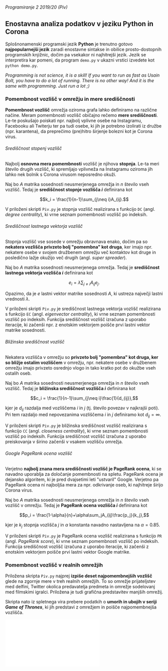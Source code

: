 ###### Programiranje 2 2019/20 (Piv)

## Enostavna analiza podatkov v jeziku Python in Corona

Splošnonamenski programski jezik **Python** je trenutno gotovo **najpopularnejši jezik** zaradi enostavne sintakse in obilice prosto-dostopnih programskih knjižnic, dočim pa vsekakor ni najhitrejši jezik. Jezik se interpretira kar pomeni, da program `demo.py` v ukazni vrstici izvedete kot `python demo.py`. 

_Programming is not science, it is a skill! If you want to run as fast as Usain Bolt, you have to do a lot of running. There is no other way! And it is the same with programming. Just run a lot ;)_

### Pomembnost vozlišč v omrežju in mere središčnosti

**Pomembnost vozlišč** omrežja oziroma grafa lahko definiramo na različne načine. Meram pomembnosti vozlišč običajno rečemo **mere središčnosti**. Le-te poskušajo poiskati npr. najbolj vplivne osebe na Instagramu, Facebooku ali Twiterju ter pa tudi osebe, ki jih je potrebno izolirati iz družbe (npr. karantena), da preprečimo (pre)hitro širjenje bolezni kot je Corona virus.

###### Središčnost stopenj vozlišč

Najbolj **osnovna mera pomembnosti** vozlišč je njihova **stopnja**. Le-ta meri število drugih vozlišč, ki spremljajo vplivneža na Instagramu oziroma jih lahko nek bolnik s Corona virusom neposredno okuži.

Naj bo $A$ matrika sosednosti neusmerjenega omrežja in $n$ število vseh vozlišč. Tedaj je **središčnost stopnje vozlišča $i$** definirana kot

$$k_i = \frac{1}{n-1}\sum_{j\neq i}A_{ij}.$$

V priloženi skripti `Piv.py` je stopnja vozlišč realizirana s funkcijo `DC` (angl. _degree centrality_), ki vrne seznam pomembnosti vozlišč po indeksih.

###### Središčnost lastnega vektorja vozlišč

Stopnja vozlišč vse sosede v omrežju obravnava enako, dočim pa so **nekatera vozlišča privzeto bolj "pomembna" kot druga**, ker imajo npr. nekatere osebe v svojem družbenem omrežju več kontaktov kot druge in posledično lažje okužijo več drugih (angl. _super spreader_).

Naj bo $A$ matrika sosednosti neusmerjenega omrežja. Tedaj je **središčnost lastnega vektorja vozlišča $i$** definirana kot

$$e_i = \lambda\sum_{j\neq i}A_{ij} e_j.$$

Opazimo, da je $e$ lastni vektor matrike sosednosti $A$, ki ustreza največji lastni vrednosti $\lambda$.

V priloženi skripti `Piv.py` je središčnost lastnega vektorja vozlišč realizirana s funkcijo `EC` (angl. _eigenvector centrality_), ki vrne seznam pomembnosti vozlišč po indeksih. Funkcija središčnost vozlišč izračuna z uporabo iteracije, ki začenši npr. z enotskim vektorjem poišče prvi lastni vektor matrike sosednosti.

###### Bližinska središčnost vozlišč

Nekatera vozlišča v omrežju so **privzeto bolj "pomembna" kot druga, ker so bližje ostalim vozliščem** v omrežju, npr. nekatere osebe v družbenem omrežju imajo privzeto osrednjo vlogo in tako kratko pot do okužbe vseh ostalih oseb.

Naj bo $A$ matrika sosednosti neusmerjenega omrežja in $n$ število vseh vozlišč. Tedaj je **bližinska središčnost vozlišča $i$** definirana kot

$$c_i = \frac{1}{n-1}\sum_{j\neq i}\frac{1}{d_{ij}},$$

kjer je $d_{ij}$ razdalja med vozliščema $i$ in $j$ (tj. število povezav v najkrajši poti). Pri tem razdaljo med nepovezanima vozliščema $i$ in $j$ definiramo kot $d_{ij}=\infty$.

V priloženi skripti `Piv.py` je bližinska središčnost vozlišč realizirana s funkcijo `CC` (angl. _closeness centrality_), ki vrne seznam pomembnosti vozlišč po indeksih. Funkcija središčnost vozlišč izračuna z uporabo preiskovanja v širino začenši v vsakem vozlišču omrežja.

###### Google PageRank ocena vozlišč

Verjetno **najbolj znana mera središčnosti vozlišč je PageRank ocena**, ki se navadno uporablja za določanje pomembnosti na spletu. PageRank ocena je dejansko algoritem, ki je pred dvajsetimi leti "ustvaril" Google. Verjetno pa PageRank ocena ni najboljša mera za npr. odkrivanje oseb, ki najhitreje širijo Corona virus.

Naj bo $A$ matrika sosednosti neusmerjenega omrežja in $n$ število vseh vozlišč v omrežju. Tedaj je **PageRank ocena vozlišča $i$** definirana kot

$$p_i = \frac{1-\alpha}{n}+\alpha\sum_jA_{ij}\frac{p_j}{k_j},$$

kjer je $k_j$ stopnja vozlišča $j$ in $\alpha$ konstanta navadno nastavljena na $\alpha=0.85$.

V priloženi skripti `Piv.py` je PageRank ocena vozlišč realizirana s funkcijo `PR` (angl. _PageRank score_), ki vrne seznam pomembnosti vozlišč po indeksih. Funkcija središčnost vozlišč izračuna z uporabo iteracije, ki začenši z enotskim vektorjem poišče prvi lastni vektor Google matrike.

### Pomembnost vozlišč v realnih omrežjih

Priložena skripta `Piv.py` najprej **izpiše deset najpomembnejših vozlišč** glede na zgornje mere v treh realnih omrežjih. To so omrežje prijateljstev med delfini, Twitter okolica predavatelja predmeta in omrežje sodelovanj med filmskimi igralci. Priložena je tudi grafična predstavitev manjših omrežij.

Skripta nato iz spletnega vira prebere podatkih o **umorih in ubojih v seriji _Game of Thrones_**, ki jih predstavi z omrežjem in poišče najpomembnejša vozlišča.

![GoT kills](got_kills.pdf)